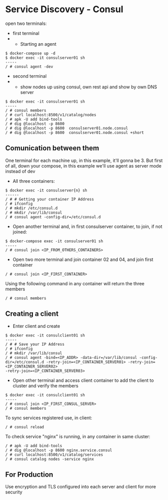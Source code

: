 # Service Discovery - Consul

open two terminals:

- first terminal
- - Starting an agent

```
$ docker-compose up -d
$ docker exec -it consulserver01 sh
-----
/ # consul agent -dev
```

- second terminal
- - show nodes up using consul, own rest api and show by own DNS server

```
$ docker exec -it consulserver01 sh
-----
/ # consul members
/ # curl localhost:8500/v1/catalog/nodes
/ # apk -U add bind-tools
/ # dig @localhost -p 8600
/ # dig @localhost -p 8600  consulserver01.node.consul
/ # dig @localhost -p 8600  consulserver01.node.consul +short
```

## Comunication between them

One terminal for each machine up, in this example, it'll gonna be 3. But first of all, down your compose, in this example we'll use agent as server mode instead of dev

- All three containers:

```
$ docker exec -it consulserver{n} sh
------
/ # # Getting your container IP Address
/ # ifconfig
/ # mkdir /etc/consul.d
/ # mkdir /var/lib/consul
/ # consul agent -config-dir=/etc/consul.d
```

- Open another terminal and, in first consulserver container, to join, if not joined:

```
$ docker-compose exec -it consulserver01 sh
-----
/ # consul join <IP_FROM_OTHERS_CONTAINERS>
```

- Open two more terminal and join container 02 and 04, and join first container

```
/ # consul join <IP_FIRST_CONTAINER>
```

Using the following command in any container will return the three members

```
/ # consul members
```

## Creating a client

- Enter client and create

```
$ docker exec -it consulclient01 sh
-----
/ # # Save your IP Address
/ # ifconfig
/ # mkdir /var/lib/consul
/ # consul agent -bind=<IP_ADDR> -data-dir=/var/lib/consul -config-dir=/etc/consul.d -retry-join=<IP_CONTAINER_SERVER01> -retry-join=<IP_CONTAINER_SERVER02>
-retry-join=<IP_CONTAINER_SERVER03>
```

- Open other terminal and access client container to add the client to cluster and verify the members

```
$ docker exec -it consulclient01 sh
-----
/ # consul join <IP_FIRST_CONSUL_SERVER>
/ # consul members
```

To sync services registered use, in client:

```
/ # consul reload
```

To check service "nginx" is running, in any container in same cluster:

```
/ # apk -U add bind-tools
/ # dig @localhost -p 8600 nginx.service.consul
/ # curl localhost:8500/v1/catalog/services
/ # consul catalog nodes -service nginx
```

## For Production

Use encryption and TLS configured into each server and client for more security
